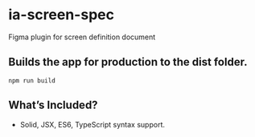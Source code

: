 # ia-screen-spec

Figma plugin for screen definition document

## Builds the app for production to the dist folder.

```
npm run build
```

## What’s Included?

- Solid, JSX, ES6, TypeScript syntax support.
